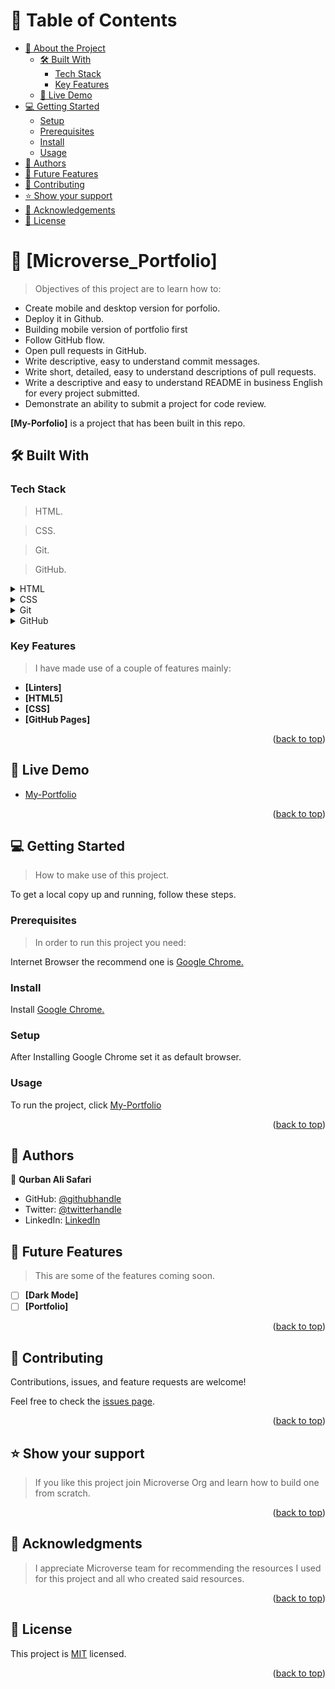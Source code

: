 <!-- TABLE OF CONTENTS -->

<a name="readme-top"></a>

# 📗 Table of Contents

- [📖 About the Project](#about-project)
  - [🛠 Built With](#built-with)
    - [Tech Stack](#tech-stack)
    - [Key Features](#key-features)
  - [🚀 Live Demo](#live-demo)
- [💻 Getting Started](#getting-started)
  - [Setup](#setup)
  - [Prerequisites](#prerequisites)
  - [Install](#install)
  - [Usage](#usage)
- [👥 Authors](#authors)
- [🔭 Future Features](#future-features)
- [🤝 Contributing](#contributing)
- [⭐️ Show your support](#support)
- [🙏 Acknowledgements](#acknowledgements)
- [📝 License](#license)

<!-- PROJECT DESCRIPTION -->

# 📖 [Microverse_Portfolio] <a name="about-project"></a>
> Objectives of this project are to learn how to:

- Create mobile and desktop version for porfolio.
- Deploy it in Github.
- Building mobile version of portfolio first
- Follow GitHub flow.
- Open pull requests in GitHub.
- Write descriptive, easy to understand commit messages.
- Write short, detailed, easy to understand descriptions of pull requests.
- Write a descriptive and easy to understand README in business English for every project submitted.
- Demonstrate an ability to submit a project for code review.

**[My-Porfolio]** is a project that has been built in this repo.

## 🛠 Built With <a name="built-with"></a>

### Tech Stack <a name="tech-stack"></a>

> HTML.

> CSS.

> Git.

> GitHub.

<details>
  <summary>HTML</summary>
  <ul>
    <li><a href="https://en.wikipedia.org/wiki/HTML"> HTML5 </a></li>
  </ul>
</details>

<details>
  <summary>CSS</summary>
  <ul>
    <li><a href="https://en.wikipedia.org/wiki/CSS"> CSS </a></li>
  </ul>
</details>

<details>
<summary>Git</summary>
  <ul>
    <li><a href="https://en.wikipedia.org/wiki/Git"> Git </a></li>
  </ul>
</details>

<details>
<summary> GitHub </summary>
  <ul>
    <li><a href="https://en.wikipedia.org/wiki/GitHub"> GitHub </a></li>
  </ul>
</details>

<!-- Features -->

### Key Features <a name="key-features"></a>

> I have made use of a couple of features mainly:

- **[Linters]**
- **[HTML5]**
- **[CSS]**
- **[GitHub Pages]**

<p align="right">(<a href="#readme-top">back to top</a>)</p>

<!-- LIVE DEMO -->

## 🚀 Live Demo <a name="live-demo"></a>


- [My-Portfolio](https://ali-0111.github.io/)

<p align="right">(<a href="#readme-top">back to top</a>)</p>

<!-- GETTING STARTED -->

## 💻 Getting Started <a name="getting-started"></a>

> How to make use of this project.

To get a local copy up and running, follow these steps.

### Prerequisites

> In order to run this project you need:

Internet Browser the recommend one is <a href="https://www.google.com/chrome/">Google Chrome.</a>

### Install

Install <a href="https://www.google.com/chrome/">Google Chrome.</a>

### Setup

After Installing Google Chrome set it as default browser.

### Usage

To run the project, click [My-Portfolio](https://github.com/Ali-0111/Microverse_Portfolio.git)

<p align="right">(<a href="#readme-top">back to top</a>)</p>

<!-- AUTHORS -->

## 👥 Authors <a name="authors"></a>

👤 **Qurban Ali Safari**

- GitHub: [@githubhandle](https://github.com/Ali-0111)
- Twitter: [@twitterhandle](https://twitter.com/qurban_safari)
- LinkedIn: [LinkedIn](https://www.linkedin.com/in/ali-safari-695214202/)

<!-- FUTURE FEATURES -->

## 🔭 Future Features <a name="future-features"></a>

> This are some of the features coming soon.

- [ ] **[Dark Mode]**
- [ ] **[Portfolio]**

<p align="right">(<a href="#readme-top">back to top</a>)</p>

<!-- CONTRIBUTING -->

## 🤝 Contributing <a name="contributing"></a>

Contributions, issues, and feature requests are welcome!

Feel free to check the [issues page](../../issues/).

<p align="right">(<a href="#readme-top">back to top</a>)</p>

<!-- SUPPORT -->

## ⭐️ Show your support <a name="support"></a>

> If you like this project join Microverse Org and learn how to build one from scratch.

<p align="right">(<a href="#readme-top">back to top</a>)</p>

<!-- ACKNOWLEDGEMENTS -->

## 🙏 Acknowledgments <a name="acknowledgements"></a>

> I appreciate Microverse team for recommending the resources I used for this project and all who created said resources.

<p align="right">(<a href="#readme-top">back to top</a>)</p>

<!-- LICENSE -->

## 📝 License <a name="license"></a>

This project is [MIT](./LICENSE) licensed.

<p align="right">(<a href="#readme-top">back to top</a>)</p>